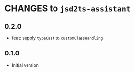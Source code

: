 # CHANGES to `jsd2ts-assistant`

## 0.2.0

- feat: supply `typeCast` to `customClassHandling`

## 0.1.0

- Initial version
